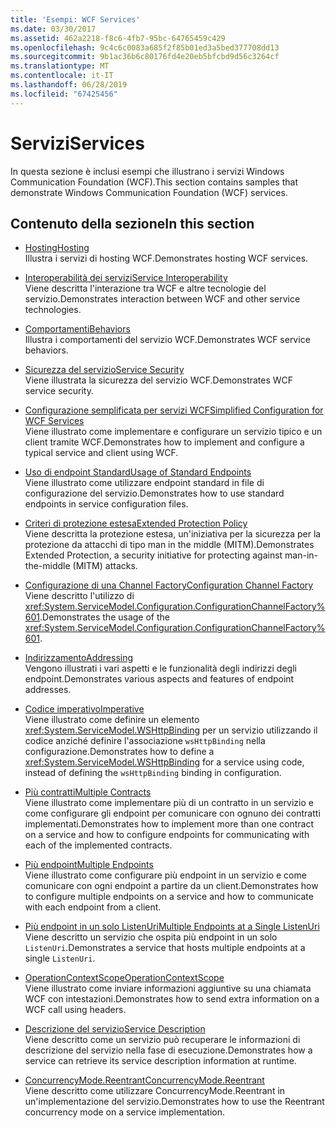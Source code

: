 ```yaml
---
title: 'Esempi: WCF Services'
ms.date: 03/30/2017
ms.assetid: 462a2218-f8c6-4fb7-95bc-64765459c429
ms.openlocfilehash: 9c4c6c0083a685f2f85b01ed3a5bed377708dd13
ms.sourcegitcommit: 9b1ac36b6c80176fd4e20eb5bfcbd9d56c3264cf
ms.translationtype: MT
ms.contentlocale: it-IT
ms.lasthandoff: 06/28/2019
ms.locfileid: "67425456"
---
```

# <a name="services"></a><span data-ttu-id="4e5fa-102">Servizi</span><span class="sxs-lookup"><span data-stu-id="4e5fa-102">Services</span></span>

<span data-ttu-id="4e5fa-103">In questa sezione è inclusi esempi che illustrano i servizi Windows Communication Foundation (WCF).</span><span class="sxs-lookup"><span data-stu-id="4e5fa-103">This section contains samples that demonstrate Windows Communication Foundation (WCF) services.</span></span>

## <a name="in-this-section"></a><span data-ttu-id="4e5fa-104">Contenuto della sezione</span><span class="sxs-lookup"><span data-stu-id="4e5fa-104">In this section</span></span>

- <span data-ttu-id="4e5fa-105">[Hosting](../../../../docs/framework/wcf/feature-details/hosting.md)</span><span class="sxs-lookup"><span data-stu-id="4e5fa-105">[Hosting](../../../../docs/framework/wcf/feature-details/hosting.md)</span></span>\
<span data-ttu-id="4e5fa-106">Illustra i servizi di hosting WCF.</span><span class="sxs-lookup"><span data-stu-id="4e5fa-106">Demonstrates hosting WCF services.</span></span>

- <span data-ttu-id="4e5fa-107">[Interoperabilità dei servizi](service-interoperability.md)</span><span class="sxs-lookup"><span data-stu-id="4e5fa-107">[Service Interoperability](service-interoperability.md)</span></span>\
<span data-ttu-id="4e5fa-108">Viene descritta l'interazione tra WCF e altre tecnologie del servizio.</span><span class="sxs-lookup"><span data-stu-id="4e5fa-108">Demonstrates interaction between WCF and other service technologies.</span></span>

- <span data-ttu-id="4e5fa-109">[Comportamenti](behaviors.md)</span><span class="sxs-lookup"><span data-stu-id="4e5fa-109">[Behaviors](behaviors.md)</span></span>\
<span data-ttu-id="4e5fa-110">Illustra i comportamenti del servizio WCF.</span><span class="sxs-lookup"><span data-stu-id="4e5fa-110">Demonstrates WCF service behaviors.</span></span>

- <span data-ttu-id="4e5fa-111">[Sicurezza del servizio](service-security.md)</span><span class="sxs-lookup"><span data-stu-id="4e5fa-111">[Service Security](service-security.md)</span></span>\
<span data-ttu-id="4e5fa-112">Viene illustrata la sicurezza del servizio WCF.</span><span class="sxs-lookup"><span data-stu-id="4e5fa-112">Demonstrates WCF service security.</span></span>

- <span data-ttu-id="4e5fa-113">[Configurazione semplificata per servizi WCF](simplified-configuration-for-wcf-services.md)</span><span class="sxs-lookup"><span data-stu-id="4e5fa-113">[Simplified Configuration for WCF Services](simplified-configuration-for-wcf-services.md)</span></span>\
<span data-ttu-id="4e5fa-114">Viene illustrato come implementare e configurare un servizio tipico e un client tramite WCF.</span><span class="sxs-lookup"><span data-stu-id="4e5fa-114">Demonstrates how to implement and configure a typical service and client using WCF.</span></span>

- <span data-ttu-id="4e5fa-115">[Uso di endpoint Standard](usage-of-standard-endpoints.md)</span><span class="sxs-lookup"><span data-stu-id="4e5fa-115">[Usage of Standard Endpoints](usage-of-standard-endpoints.md)</span></span>\
<span data-ttu-id="4e5fa-116">Viene illustrato come utilizzare endpoint standard in file di configurazione del servizio.</span><span class="sxs-lookup"><span data-stu-id="4e5fa-116">Demonstrates how to use standard endpoints in service configuration files.</span></span>

- <span data-ttu-id="4e5fa-117">[Criteri di protezione estesa](extended-protection-policy.md)</span><span class="sxs-lookup"><span data-stu-id="4e5fa-117">[Extended Protection Policy](extended-protection-policy.md)</span></span>\
<span data-ttu-id="4e5fa-118">Viene descritta la protezione estesa, un'iniziativa per la sicurezza per la protezione da attacchi di tipo man in the middle (MITM).</span><span class="sxs-lookup"><span data-stu-id="4e5fa-118">Demonstrates Extended Protection, a security initiative for protecting against man-in-the-middle (MITM) attacks.</span></span>

- <span data-ttu-id="4e5fa-119">[Configurazione di una Channel Factory](configuration-channel-factory.md)</span><span class="sxs-lookup"><span data-stu-id="4e5fa-119">[Configuration Channel Factory](configuration-channel-factory.md)</span></span>\
<span data-ttu-id="4e5fa-120">Viene descritto l'utilizzo di <xref:System.ServiceModel.Configuration.ConfigurationChannelFactory%601>.</span><span class="sxs-lookup"><span data-stu-id="4e5fa-120">Demonstrates the usage of the <xref:System.ServiceModel.Configuration.ConfigurationChannelFactory%601>.</span></span>

- <span data-ttu-id="4e5fa-121">[Indirizzamento](addressing.md)</span><span class="sxs-lookup"><span data-stu-id="4e5fa-121">[Addressing](addressing.md)</span></span>\
<span data-ttu-id="4e5fa-122">Vengono illustrati i vari aspetti e le funzionalità degli indirizzi degli endpoint.</span><span class="sxs-lookup"><span data-stu-id="4e5fa-122">Demonstrates various aspects and features of endpoint addresses.</span></span>

- <span data-ttu-id="4e5fa-123">[Codice imperativo](imperative.md)</span><span class="sxs-lookup"><span data-stu-id="4e5fa-123">[Imperative](imperative.md)</span></span>\
<span data-ttu-id="4e5fa-124">Viene illustrato come definire un elemento <xref:System.ServiceModel.WSHttpBinding> per un servizio utilizzando il codice anziché definire l'associazione `wsHttpBinding` nella configurazione.</span><span class="sxs-lookup"><span data-stu-id="4e5fa-124">Demonstrates how to define a <xref:System.ServiceModel.WSHttpBinding> for a service using code, instead of defining the `wsHttpBinding` binding in configuration.</span></span>

- <span data-ttu-id="4e5fa-125">[Più contratti](multiple-contracts.md)</span><span class="sxs-lookup"><span data-stu-id="4e5fa-125">[Multiple Contracts](multiple-contracts.md)</span></span>\
<span data-ttu-id="4e5fa-126">Viene illustrato come implementare più di un contratto in un servizio e come configurare gli endpoint per comunicare con ognuno dei contratti implementati.</span><span class="sxs-lookup"><span data-stu-id="4e5fa-126">Demonstrates how to implement more than one contract on a service and how to configure endpoints for communicating with each of the implemented contracts.</span></span>

- <span data-ttu-id="4e5fa-127">[Più endpoint](multiple-endpoints.md)</span><span class="sxs-lookup"><span data-stu-id="4e5fa-127">[Multiple Endpoints](multiple-endpoints.md)</span></span>\
<span data-ttu-id="4e5fa-128">Viene illustrato come configurare più endpoint in un servizio e come comunicare con ogni endpoint a partire da un client.</span><span class="sxs-lookup"><span data-stu-id="4e5fa-128">Demonstrates how to configure multiple endpoints on a service and how to communicate with each endpoint from a client.</span></span>

- <span data-ttu-id="4e5fa-129">[Più endpoint in un solo ListenUri](multiple-endpoints-at-a-single-listenuri.md)</span><span class="sxs-lookup"><span data-stu-id="4e5fa-129">[Multiple Endpoints at a Single ListenUri](multiple-endpoints-at-a-single-listenuri.md)</span></span>\
<span data-ttu-id="4e5fa-130">Viene descritto un servizio che ospita più endpoint in un solo `ListenUri`.</span><span class="sxs-lookup"><span data-stu-id="4e5fa-130">Demonstrates a service that hosts multiple endpoints at a single `ListenUri`.</span></span>

- <span data-ttu-id="4e5fa-131">[OperationContextScope](operationcontextscope.md)</span><span class="sxs-lookup"><span data-stu-id="4e5fa-131">[OperationContextScope](operationcontextscope.md)</span></span>\
<span data-ttu-id="4e5fa-132">Viene illustrato come inviare informazioni aggiuntive su una chiamata WCF con intestazioni.</span><span class="sxs-lookup"><span data-stu-id="4e5fa-132">Demonstrates how to send extra information on a WCF call using headers.</span></span>

- <span data-ttu-id="4e5fa-133">[Descrizione del servizio](service-description.md)</span><span class="sxs-lookup"><span data-stu-id="4e5fa-133">[Service Description](service-description.md)</span></span>\
<span data-ttu-id="4e5fa-134">Viene descritto come un servizio può recuperare le informazioni di descrizione del servizio nella fase di esecuzione.</span><span class="sxs-lookup"><span data-stu-id="4e5fa-134">Demonstrates how a service can retrieve its service description information at runtime.</span></span>

- <span data-ttu-id="4e5fa-135">[ConcurrencyMode.Reentrant](concurrencymode-reentrant.md)</span><span class="sxs-lookup"><span data-stu-id="4e5fa-135">[ConcurrencyMode.Reentrant](concurrencymode-reentrant.md)</span></span>\
<span data-ttu-id="4e5fa-136">Viene descritto come utilizzare ConcurrencyMode.Reentrant in un'implementazione del servizio.</span><span class="sxs-lookup"><span data-stu-id="4e5fa-136">Demonstrates how to use the Reentrant concurrency mode on a service implementation.</span></span>
